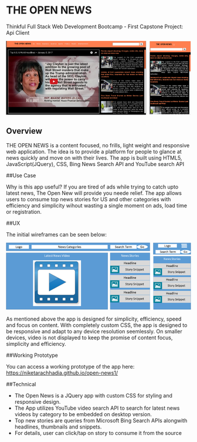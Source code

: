 # THE OPEN NEWS

Thinkful Full Stack Web Development Bootcamp - First Capstone Project: Api Client

![Screenshots](https://raw.githubusercontent.com/niketarachhadia/open-news1/master/images/screen.png)

## Overview

THE OPEN NEWS is a content focused, no frills, light weight and responsive web application. The idea is to provide a platform for people to glance at news quickly and move on with their lives. The app is built using HTML5, JavaScript(JQuery), CSS, Bing News Search API and YouTube search API 

##Use Case

Why is this app useful? If you are tired of ads while trying to catch upto latest news, The Open New will provide you neede relief. The app allows users to consume top news stories for US and other categories with efficiency and simplicity wihout wasting a single moment on ads, load time or registration.

##UX

The initial wireframes can be seen below:

![Initial Wireframes](https://raw.githubusercontent.com/niketarachhadia/open-news1/master/images/mock.png)

As mentioned above the app is designed for simplicity, efficiency, speed and focus on content. With completely custom CSS, the app is designed to be responsive and adapt to any device resolution seemlessly. On smaller devices, video is not displayed to keep the promise of content focus, simplicity and efficiency.

##Working Prototype

You can access a working prototype of the app here: https://niketarachhadia.github.io/open-news1/

##Technical

* The Open News is a JQuery app with custom CSS for styling and responsive design.
* The App utilizes YouTube video search API to search for latest news videos by category to be embedded on desktop version.
* Top new stories are queries from Microsoft Bing Search APIs alongwith headlines, thumbnails and snippets.
* For details, user can click/tap on story to consume it from the source
